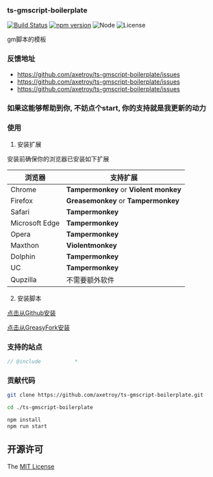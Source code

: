 ### ts-gmscript-boilerplate
[![Build Status](https://travis-ci.org/axetroy/ts-gmscript-boilerplate.svg?branch=master)](https://travis-ci.org/axetroy/ts-gmscript-boilerplate)
[![npm version](https://badge.fury.io/js/ts-gmscript-boilerplate.svg)](https://badge.fury.io/js/ts-gmscript-boilerplate)
![Node](https://img.shields.io/badge/node-%3E=6.0-blue.svg?style=flat-square)
![License](https://img.shields.io/badge/license-MIT-green.svg)

gm脚本的模板

### 反馈地址

- https://github.com/axetroy/ts-gmscript-boilerplate/issues
- https://github.com/axetroy/ts-gmscript-boilerplate/issues
- https://github.com/axetroy/ts-gmscript-boilerplate/issues

### 如果这能够帮助到你, 不妨点个start, 你的支持就是我更新的动力

### 使用

1. 安装扩展

安装前确保你的浏览器已安装如下扩展

浏览器 | 支持扩展
------------ | -------------
Chrome | **Tampermonkey** or **Violent monkey**
Firefox | **Greasemonkey** or **Tampermonkey**
Safari | **Tampermonkey**
Microsoft Edge | **Tampermonkey**
Opera | **Tampermonkey**
Maxthon | **Violentmonkey**
Dolphin | **Tampermonkey**
UC | **Tampermonkey**
Qupzilla | 不需要额外软件

2. 安装脚本

[点击从Github安装](https://github.com/axetroy/ts-gmscript-boilerplate/raw/gh-pages/ts-gmscript-boilerplate.min.user.js)

[点击从GreasyFork安装](https://greasyfork.org/scripts/11915-ts-gmscript-boilerplate-typescript/code/ts-gmscript-boilerplate%20(typescript).user.js)

### 支持的站点

```javascript
// @include           *
```

### 贡献代码

```bash
git clone https://github.com/axetroy/ts-gmscript-boilerplate.git

cd ./ts-gmscript-boilerplate

npm install
npm run start
```

## 开源许可

The [MIT License](https://github.com/axetroy/ts-gmscript-boilerplate/blob/master/LICENSE)
